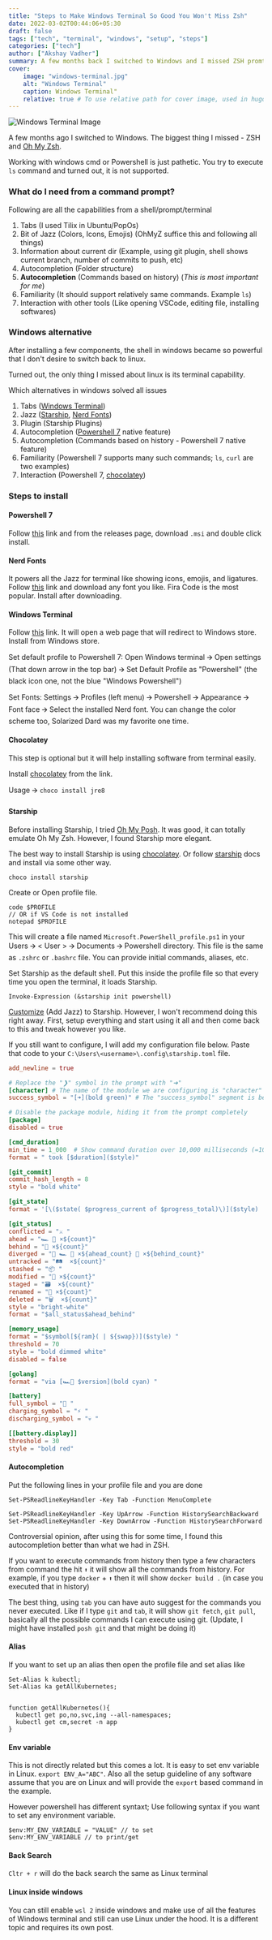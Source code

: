 ```yaml
---
title: "Steps to Make Windows Terminal So Good You Won't Miss Zsh"
date: 2022-03-02T00:44:06+05:30
draft: false
tags: ["tech", "terminal", "windows", "setup", "steps"]
categories: ["tech"]
author: ["Akshay Vadher"]
summary: A few months back I switched to Windows and I missed ZSH promt so much. But after these setup I don't want to go back.
cover:
    image: "windows-terminal.jpg"
    alt: "Windows Terminal"
    caption: Windows Terminal"
    relative: true # To use relative path for cover image, used in hugo Page-bundles
---
```

![Windows Terminal Image](windows-terminal.jpg)

A few months ago I switched to Windows. The biggest thing I missed - ZSH and [Oh My Zsh](https://ohmyz.sh/).

Working with windows cmd or Powershell is just pathetic. You try to execute `ls` command and turned out, it is not supported.

### What do I need from a command prompt?
Following are all the capabilities from a shell/prompt/terminal

1. Tabs (I used Tilix in Ubuntu/PopOs)
2. Bit of Jazz (Colors, Icons, Emojis) (OhMyZ suffice this and following all things)
3. Information about current dir (Example, using git plugin, shell shows current branch, number of commits to push, etc)
4. Autocompletion (Folder structure)
5. **Autocompletion** (Commands based on history) (*This is most important for me*)
6. Familiarity (It should support relatively same commands. Example `ls`)
7. Interaction with other tools (Like opening VSCode, editing file, installing softwares)

### Windows alternative
After installing a few components, the shell in windows became so powerful that I don't desire to switch back to linux. 

Turned out, the only thing I missed about linux is its terminal capability.

Which alternatives in windows solved all issues

1. Tabs ([Windows Terminal](https://aka.ms/terminal))
2. Jazz ([Starship](https://starship.rs/), [Nerd Fonts](https://www.nerdfonts.com/))
3. Plugin (Starship Plugins)
4. Autocompletion ([Powershell 7](https://github.com/PowerShell/PowerShell) native feature)
5. Autocompletion (Commands based on history - Powershell 7 native feature)
6. Familiarity (Powershell 7 supports many such commands; `ls`, `curl` are two examples)
7. Interaction (Powershell 7, [chocolatey](https://chocolatey.org/install))

### Steps to install

#### Powershell 7
Follow [this](https://github.com/PowerShell/PowerShell) link and from the releases page, download `.msi` and double click install.

#### Nerd Fonts
It powers all the Jazz for terminal like showing icons, emojis, and ligatures. Follow [this](https://www.nerdfonts.com/font-downloads) link and download any font you like. Fira Code is the most popular. Install after downloading. 

#### Windows Terminal
Follow [this](https://aka.ms/terminal) link. It will open a web page that will redirect to Windows store. Install from Windows store.

Set default profile to Powershell 7: Open Windows terminal 🡪 Open settings (That down arrow in the top bar) 🡪 Set Default Profile as "Powershell" (the black icon one, not the blue "Windows Powershell")

Set Fonts: Settings 🡪 Profiles (left menu) 🡪 Powershell 🡪 Appearance 🡪 Font face 🡪 Select the installed Nerd font. You can change the color scheme too, Solarized Dard was my favorite one time. 

#### Chocolatey
This step is optional but it will help installing software from terminal easily. 

Install [chocolatey](https://chocolatey.org/install) from the link. 

Usage 🡪 `choco install jre8`

#### Starship
Before installing Starship, I tried [Oh My Posh](https://ohmyposh.dev/). It was good, it can totally emulate Oh My Zsh. However, I found Starship more elegant.

The best way to install Starship is using [chocolatey](https://chocolatey.org/install). Or follow [starship](https://starship.rs) docs and install via some other way.
```
choco install starship
```

Create or Open profile file.
```
code $PROFILE 
// OR if VS Code is not installed
notepad $PROFILE 
```
This will create a file named `Microsoft.PowerShell_profile.ps1` in your Users 🡪 < User > 🡪 Documents 🡪 Powershell directory. This file is the same as `.zshrc` or `.bashrc` file. You can provide initial commands, aliases, etc.

Set Starship as the default shell. Put this inside the profile file so that every time you open the terminal, it loads Starship.
```
Invoke-Expression (&starship init powershell)
```

[Customize](https://starship.rs/config/#prompt) (Add Jazz) to Starship. However, I won't recommend doing this right away. First, setup everything and start using it all and then come back to this and tweak however you like.

If you still want to configure, I will add my configuration file below. Paste that code to your `C:\Users\<username>\.config\starship.toml` file.

```toml
add_newline = true

# Replace the "❯" symbol in the prompt with "➜"
[character] # The name of the module we are configuring is "character"
success_symbol = "[➜](bold green)" # The "success_symbol" segment is being set to "➜" with the color "bold green"

# Disable the package module, hiding it from the prompt completely
[package]
disabled = true

[cmd_duration]
min_time = 1_000  # Show command duration over 10,000 milliseconds (=10 sec)
format = " took [$duration]($style)"

[git_commit]
commit_hash_length = 8
style = "bold white"

[git_state]
format = '[\($state( $progress_current of $progress_total)\)]($style) '

[git_status]
conflicted = "⚔️ "
ahead = "🏎️ 💨 ×${count}"
behind = "🐢 ×${count}"
diverged = "🔱 🏎️ 💨 ×${ahead_count} 🐢 ×${behind_count}"
untracked = "🛤️  ×${count}"
stashed = "📦 "
modified = "📝 ×${count}"
staged = "🗃️  ×${count}"
renamed = "📛 ×${count}"
deleted = "🗑️  ×${count}"
style = "bright-white"
format = "$all_status$ahead_behind"

[memory_usage]
format = "$symbol[${ram}( | ${swap})]($style) "
threshold = 70
style = "bold dimmed white"
disabled = false

[golang]
format = "via [🏎💨 $version](bold cyan) "

[battery]
full_symbol = "🔋 "
charging_symbol = "⚡️ "
discharging_symbol = "💀 "

[[battery.display]]
threshold = 30
style = "bold red"
```

#### Autocompletion
Put the following lines in your profile file and you are done
```
Set-PSReadlineKeyHandler -Key Tab -Function MenuComplete

Set-PSReadlineKeyHandler -Key UpArrow -Function HistorySearchBackward
Set-PSReadlineKeyHandler -Key DownArrow -Function HistorySearchForward
```

Controversial opinion, after using this for some time, I found this autocompletion better than what we had in ZSH. 

If you want to execute commands from history then type a few characters from command the hit `⬆️` it will show all the commands from history. 
For example, if you type `docker` + `⬆️` then it will show `docker build .` (in case you executed that in history)

The best thing, using `tab` you can have auto suggest for the commands you never executed. Like if I type `git` and `tab`, it will show `git fetch`, `git pull`, basically all the possible commands I can execute using git. (Update, I might have installed `posh git` and that might be doing it)

#### Alias
If you want to set up an alias then open the profile file and set alias like
```
Set-Alias k kubectl;
Set-Alias ka getAllKubernetes;


function getAllKubernetes(){
  kubectl get po,no,svc,ing --all-namespaces;
  kubectl get cm,secret -n app
}
```

#### Env variable
This is not directly related but this comes a lot. It is easy to set env variable in Linux. `export ENV_A="ABC"`. Also all the setup guideline of any software assume that you are on Linux and will provide the `export` based command in the example. 

However powershell has different syntaxt; Use following syntax if you want to set any environment variable.
```
$env:MY_ENV_VARIABLE = "VALUE" // to set
$env:MY_ENV_VARIABLE // to print/get
```

#### Back Search
`Cltr + r` will do the back search the same as Linux terminal

#### Linux inside windows
You can still enable `wsl 2` inside windows and make use of all the features of Windows terminal and still can use Linux under the hood. It is a different topic and requires its own post.
